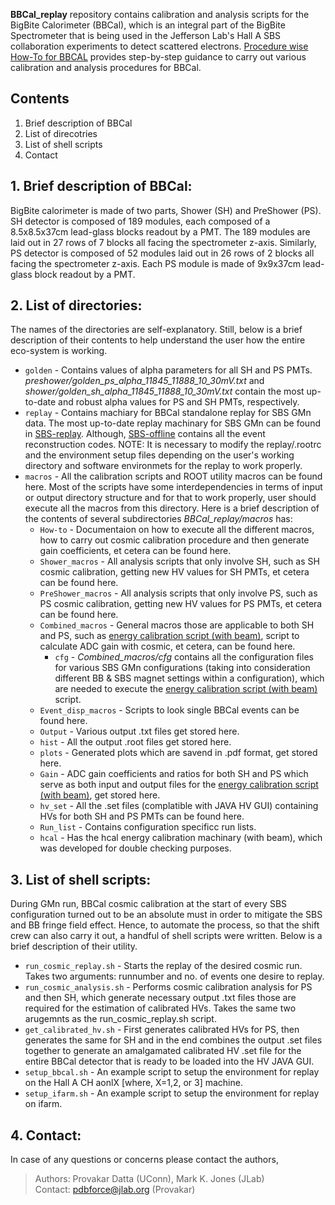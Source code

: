 **BBCal_replay** repository contains calibration and analysis scripts for the BigBite Calorimeter (BBCal), which is an integral part of the BigBite Spectrometer that is being used in the Jefferson Lab's Hall A SBS collaboration experiments to detect scattered electrons. [Procedure wise How-To for BBCAL](https://sbs.jlab.org/cgi-bin/DocDB/public/ShowDocument?docid=313) provides step-by-step guidance to carry out various calibration and analysis procedures for BBCal.

## Contents
1. Brief description of BBCal
2. List of direcotries
3. List of shell scripts
4. Contact

## 1. Brief description of BBCal:
BigBite calorimeter is made of two parts, Shower (SH) and PreShower (PS). SH detector is composed of 189 modules, each composed of a 8.5x8.5x37cm lead-glass blocks readout by a PMT. The 189 modules are laid out in 27 rows of 7 blocks all facing the spectrometer z-axis. Similarly, PS detector is composed of 52 modules laid out in 26 rows of 2 blocks all facing the spectrometer z-axis. Each PS module is made of 9x9x37cm lead-glass block readout by a PMT. 

## 2. List of directories: 
The names of the directories are self-explanatory. Still, below is a brief description of their contents to help understand the user how the entire eco-system is working.

- `golden` - Contains values of alpha parameters for all SH and PS PMTs. _preshower/golden_ps_alpha_11845_11888_10_30mV.txt_ and _shower/golden_sh_alpha_11845_11888_10_30mV.txt_ contain the most up-to-date and robust alpha values for PS and SH PMTs, respectively.  
- `replay` - Contains machiary for BBCal standalone replay for SBS GMn data. The most up-to-date replay machinary for SBS GMn can be found in [SBS-replay](https://github.com/JeffersonLab/SBS-replay). Although, [SBS-offline](https://github.com/JeffersonLab/SBS-offline) contains all the event reconstruction codes. NOTE: It is necessary to modify the replay/.rootrc and the environment setup files depending on the user's working directory and software environmets for the replay to work properly. 
- `macros` - All the calibration scripts and ROOT utility macros can be found here. Most of the scripts have some interdependencies in terms of input or output directory structure and for that to work properly, user should execute all the macros from this directory. Here is a brief description of the contents of several subdirectories _BBCal_replay/macros_ has:
  -  `How-to` - Documentaion on how to execute all the different macros, how to carry out cosmic calibration procedure and then generate gain coefficients, et cetera can be found here.
  -  `Shower_macros` - All analysis scripts that only involve SH, such as SH cosmic calibration, getting new HV values for SH PMTs, et cetera can be found here.
  -  `PreShower_macros` - All analysis scripts that only involve PS, such as PS cosmic calibration, getting new HV values for PS PMTs, et cetera can be found here.
  -  `Combined_macros` - General macros those are applicable to both SH and PS, such as [energy calibration script (with beam)](https://github.com/provakar1994/BBCal_replay/blob/master/macros/Combined_macros/bbcal_eng_calib_w_h2.C), script to calculate ADC gain with cosmic, et cetera, can be found here.
     - `cfg` - _Combined_macros/cfg_ contains all the configuration files for various SBS GMn configurations (taking into consideration different BB & SBS magnet settings within a configuration), which are needed to execute the [energy calibration script (with beam)](https://github.com/provakar1994/BBCal_replay/blob/master/macros/Combined_macros/bbcal_eng_calib_w_h2.C) script.
  -  `Event_disp_macros` - Scripts to look single BBCal events can be found here.
  -  `Output` - Various output .txt files get stored here.
  -  `hist` - All the output .root files get stored here.
  -  `plots` - Generated plots which are savend in .pdf format, get stored here.
  -  `Gain` - ADC gain coefficients and ratios for both SH and PS which serve as both input and output files for the [energy calibration script (with beam)](https://github.com/provakar1994/BBCal_replay/blob/master/macros/Combined_macros/bbcal_eng_calib_w_h2.C), get stored here.
  -  `hv_set` - All the .set files (complatible with JAVA HV GUI) containing HVs for both SH and PS PMTs can be found here.
  -  `Run_list` - Contains configuration specificc run lists.
  -  `hcal` - Has the hcal energy calibration machinary (with beam), which was developed for double checking purposes. 
 
## 3. List of shell scripts:
During GMn run, BBCal cosmic calibration at the start of every SBS configuration turned out to be an absolute must in order to mitigate the SBS and BB fringe field effect. Hence, to automate the process, so that the shift crew can also carry it out, a handful of shell scripts were written. Below is a brief description of their utility. 
  - `run_cosmic_replay.sh` - Starts the replay of the desired cosmic run. Takes two arguments: runnumber and no. of events one desire to replay.
  - `run_cosmic_analysis.sh` - Performs cosmic calibration analysis for PS and then SH, which generate necessary output .txt files those are required for the estimation of calibrated HVs. Takes the same two arugemnts as the run_cosmic_replay.sh script.
  - `get_calibrated_hv.sh` - First generates calibrated HVs for PS, then generates the same for SH and in the end combines the output .set files together to generate an amalgamated calibrated HV .set file for the entire BBCal detector that is ready to be loaded into the HV JAVA GUI.
  - `setup_bbcal.sh` - An example script to setup the environment for replay on the Hall A CH aonlX [where, X=1,2, or 3] machine.
  - `setup_ifarm.sh` - An example script to setup the environment for replay on ifarm.

## 4. Contact:
In case of any questions or concerns please contact the authors,
>Authors: Provakar Datta (UConn), Mark K. Jones (JLab) <br> 
>Contact: <pdbforce@jlab.org> (Provakar)
